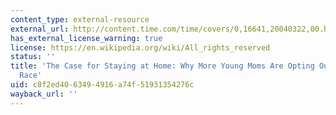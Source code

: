 ```yaml
---
content_type: external-resource
external_url: http://content.time.com/time/covers/0,16641,20040322,00.html
has_external_license_warning: true
license: https://en.wikipedia.org/wiki/All_rights_reserved
status: ''
title: 'The Case for Staying at Home: Why More Young Moms Are Opting Out of the Rat
  Race'
uid: c8f2ed40-6349-4916-a74f-51931354276c
wayback_url: ''
---
```

